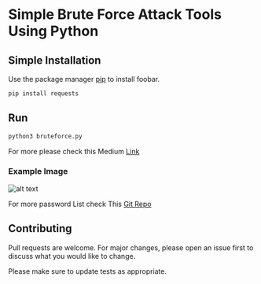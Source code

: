 # Simple Brute Force Attack Tools Using Python


## Simple Installation

Use the package manager [pip](https://pip.pypa.io/en/stable/) to install foobar.

```bash
pip install requests
```

## Run

```bash
python3 bruteforce.py
```
For more please check this Medium [Link](https://medium.com/@textmeantu/brute-force-attack-with-python-c1d70fcba607)
 
### Example Image

![alt text](https://raw.githubusercontent.com/Antu7/python-bruteForce/master/example.jpg)

For more password List check This [Git Repo](https://github.com/danielmiessler/SecLists/tree/master/Passwords)


## Contributing
Pull requests are welcome. For major changes, please open an issue first to discuss what you would like to change.

Please make sure to update tests as appropriate.
